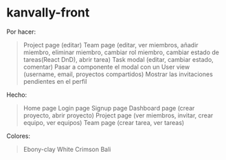 # kanvally-front

Por hacer:

> Project page (editar)
> Team page (editar, ver miembros, añadir miembro, eliminar miembro, cambiar rol miembro, cambiar estado de tareas(React DnD), abrir tarea)
> Task modal (editar, cambiar estado, comentar)
> Pasar a componente el modal con un <Children />
> User view (username, email, proyectos compartidos)
> Mostrar las invitaciones pendientes en el perfil

Hecho:

> Home page
> Login page
> Signup page
> Dashboard page (crear proyecto, abrir proyecto)
> Project page (ver miembros, invitar, crear equipo, ver equipos)
> Team page (crear tarea, ver tareas)

Colores:

> Ebony-clay
> White
> Crimson
> Bali
